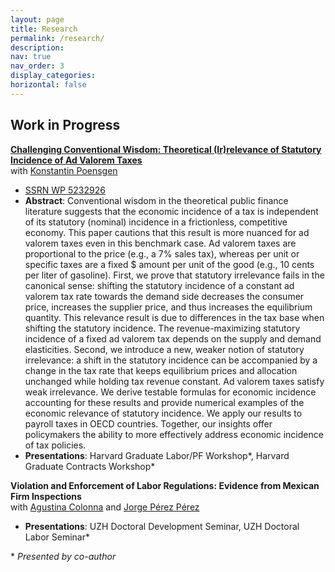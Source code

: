```yaml
---
layout: page
title: Research
permalink: /research/
description: 
nav: true
nav_order: 3
display_categories: 
horizontal: false
---
```


## Work in Progress
**<a id="paper-incidence" href="https://lukasrodrian.github.io/assets/pdf/Statutory_Incidence_Ad_Valorem_Taxes_PR.pdf" target="_blank" rel="noopener noreferrer">Challenging Conventional Wisdom: Theoretical (Ir)relevance of Statutory Incidence of Ad Valorem Taxes</a>**  
with [Konstantin Poensgen](https://konstantinpoensgen.github.io/)
- <a id="paper-incidence" href="https://dx.doi.org/10.2139/ssrn.5232926" target="_blank" rel="noopener noreferrer">SSRN WP 5232926</a>
- **Abstract**: Conventional wisdom in the theoretical public finance literature suggests that the economic incidence of a tax is independent of its statutory (nominal) incidence in a frictionless, competitive economy. This paper cautions that this result is more nuanced for ad valorem taxes even in this benchmark case. Ad valorem taxes are proportional to the price (e.g., a 7% sales tax), whereas per unit or specific taxes are a fixed $ amount per unit of the good (e.g., 10 cents per liter of gasoline). First, we prove that statutory irrelevance fails in the canonical sense: shifting the statutory incidence of a constant ad valorem tax rate towards the demand side decreases the consumer price, increases the supplier price, and thus increases the equilibrium quantity. This relevance result is due to differences in the tax base when shifting the statutory incidence. The revenue-maximizing statutory incidence of a fixed ad valorem tax depends on the supply and demand elasticities. Second, we introduce a new, weaker notion of statutory irrelevance: a shift in the statutory incidence can be accompanied by a change in the tax rate that keeps equilibrium prices and allocation unchanged while holding tax revenue constant. Ad valorem taxes satisfy weak irrelevance. We derive testable formulas for economic incidence accounting for these results and provide numerical examples of the economic relevance of statutory incidence. We apply our results to payroll taxes in OECD countries. Together, our insights offer policymakers the ability to more effectively address economic incidence of tax policies. 
- **Presentations**:  Harvard Graduate Labor/PF Workshop\*, Harvard Graduate Contracts Workshop\*

**Violation and Enforcement of Labor Regulations: Evidence from Mexican Firm Inspections**  
with [Agustina Colonna](https://www.agustinacolonna.com/) and [Jorge Pérez Pérez](https://jorgeperezperez.com/)
- **Presentations**: UZH Doctoral Development Seminar, UZH Doctoral Labor Seminar\*


\* *Presented by co-author*
